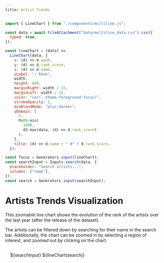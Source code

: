 ```yaml
---
title: Artist Trends
---
```


```js
import { LineChart } from "./components/multiline.js";

const data = await FileAttachment("data/multiline_data.csv").csv({
  typed: true,
});

const lineChart = (data) =>
  LineChart(data, {
    x: (d) => d.week,
    y: (d) => d.rank_score,
    z: (d) => d.name,
    yLabel: "↑ Rank",
    width,
    height: 600,
    marginRight: width / 15,
    marginLeft: width / 15,
    color: "var(--theme-foreground-focus)",
    strokeOpacity: 1,
    mixBlendMode: "plus-darker",
    yDomain: [
      1,
      Math.min(
        1000,
        d3.max(data, (d) => d.rank_score)
      ),
    ],
    title: (d) => d.name + " #" + d.rank_score,
  });

const focus = Generators.input(lineChart);
const searchInput = Inputs.search(data, {
  placeholder: "Search artists...",
  columns: ["name"],
});
const search = Generators.input(searchInput);
```

# Artists Trends Visualization

This zoomable line chart shows the evolution of the rank of the artists over the last year (after the release of the dataset).

The artists can be filtered down by searching for their name in the search bar. Additionally, the chart can be zoomed in by selecting a region of interest, and zoomed out by clicking on the chart.

<div class="card" style="display: flex; flex-direction: column; gap: 1rem; min-width: 100%; padding: 16px;">
  ${searchInput}
  ${lineChart(search)}
</div>
